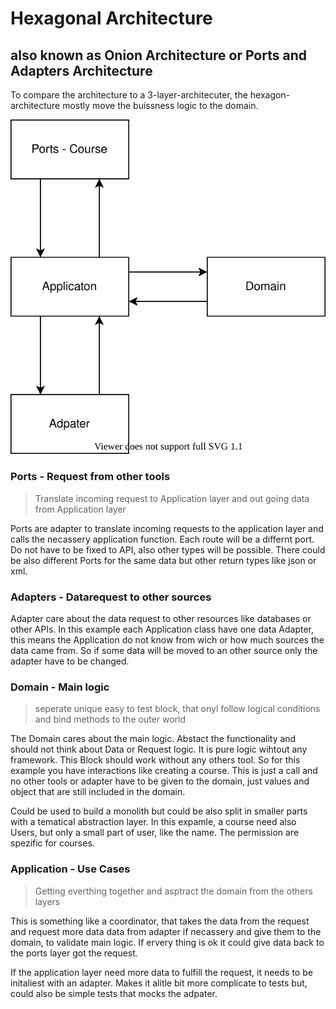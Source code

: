 # Hexagonal Architecture
## also known as Onion Architecture or Ports and Adapters Architecture

To compare the architecture to a 3-layer-architecuter, the hexagon-architecture mostly move the buissness logic to the domain.

![2-demension-model](./docs/images/2-dimension-model.svg)

### Ports - Request from other tools

> Translate incoming request to Application layer and out going data from Application layer

Ports are adapter to translate incoming requests to the application layer and calls the necassery application function. Each route will be a differnt port. Do not have to be fixed to API, also other types will be possible. There could be also different Ports for the same data but other return types like json or xml.

### Adapters - Datarequest to other sources

Adapter care about the data request to other resources like databases or other APIs.
In this example each Application class have one data Adapter, this means the Application do not know from wich or how much sources the data came from. So if some data will be moved to an other source only the adapter have to be changed.

### Domain - Main logic

> seperate unique easy to test block, that onyl follow logical conditions and bind methods to the outer world

The Domain cares about the main logic. Abstact the functionality and should not think about Data or Request logic. It is pure logic wihtout any framework.
This Block should work without any others tool. So for this example you have interactions like creating a course. This is just a call and no other tools or adapter have to be given to the domain, just values and object that are still included in the domain.

Could be used to build a monolith but could be also split in smaller parts with a tematical abstraction layer. In this expamle, a course need also Users, but only a small part of user, like the name. The permission are spezific for courses.

### Application - Use Cases

> Getting everthing together and asptract the domain from the others layers

This is something like a coordinator, that takes the data from the request and request more data data from adapter if necassery and give them to the domain, to validate main logic. If ervery thing is ok it could give data back to the ports layer got the request.

If the application layer need more data to fulfill the request, it needs to be initaliest with an adapter. Makes it alitle bit more complicate to tests but, could also be simple tests that mocks the adpater.

